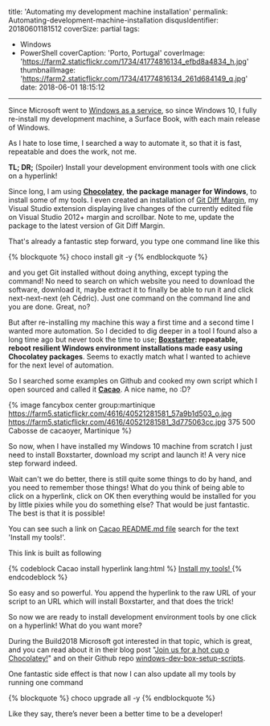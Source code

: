title: 'Automating my development machine installation'
permalink: Automating-development-machine-installation
disqusIdentifier: 20180601181512
coverSize: partial
tags:
  - Windows
  - PowerShell
coverCaption: 'Porto, Portugal'
coverImage: 'https://farm2.staticflickr.com/1734/41774816134_efbd8a4834_h.jpg'
thumbnailImage: 'https://farm2.staticflickr.com/1734/41774816134_261d684149_q.jpg'
date: 2018-06-01 18:15:12
---
Since Microsoft went to [Windows as a service](https://docs.microsoft.com/en-us/windows/deployment/update/waas-quick-start), so since Windows 10, I fully re-install my development machine, a Surface Book, with each main release of Windows.

As I hate to lose time, I searched a way to automate it, so that it is fast, repeatable and does the work, not me.
<!-- more -->

**TL; DR;** (Spoiler) Install your development environment tools with one click on a hyperlink!

Since long, I am using **[Chocolatey](https://chocolatey.org/)**, **the package manager for Windows**, to install some of my tools. I even created an installation of [Git Diff Margin](https://marketplace.visualstudio.com/items?itemName=LaurentKempe.GitDiffMargin), my Visual Studio extension displaying live changes of the currently edited file on Visual Studio 2012+ margin and scrollbar. Note to me, update the package to the latest version of Git Diff Margin.

That's already a fantastic step forward, you type one command line like this

{% blockquote  %}
choco install git -y
{% endblockquote %}

and you get Git installed without doing anything, except typing the command! No need to search on which website you need to download the software, download it, maybe extract it to finally be able to run it and click next-next-next (eh Cédric). Just one command on the command line and you are done. Great, no?

But after re-installing my machine this way a first time and a second time I wanted more automation. So I decided to dig deeper in a tool I found also a long time ago but never took the time to use; **[Boxstarter](https://boxstarter.org/): repeatable, reboot resilient Windows environment installations made easy using Chocolatey packages**. Seems to exactly match what I wanted to achieve for the next level of automation.

So I searched some examples on Github and cooked my own script which I open sourced and called it **[Cacao](https://github.com/laurentkempe/Cacao/blob/master/PrepareMyCacao.ps1)**. A nice name, no :D?

{% image fancybox center group:martinique https://farm5.staticflickr.com/4616/40521281581_57a9b1d503_o.jpg https://farm5.staticflickr.com/4616/40521281581_3d775063cc.jpg 375 500 Cabosse de cacaoyer, Martinique  %}

So now, when I have installed my Windows 10 machine from scratch I just need to install Boxstarter, download my script and launch it! A very nice step forward indeed.

Wait can't we do better, there is still quite some things to do by hand, and you need to remember those things!
What do you think of being able to click on a hyperlink, click on OK then everything would be installed for you by little pixies while you do something else? That would be just fantastic. The best is that it is possible!

You can see such a link on [Cacao README.md file](https://github.com/laurentkempe/Cacao/blob/master/README.md) search for the text 'Install my tools!'.

This link is built as following

{% codeblock Cacao install hyperlink lang:html  %}
<a href='http://boxstarter.org/package/nr/url?https://raw.githubusercontent.com/laurentkempe/Cacao/master/PrepareMyCacao.ps1'>
  Install my tools!
</a>
{% endcodeblock %}

So easy and so powerful. You append the hyperlink to the raw URL of your script to an URL which will install Boxstarter, and that does the trick!

So now we are ready to install development environment tools by one click on a hyperlink! What do you want more?

During the Build2018 Microsoft got interested in that topic, which is great, and you can read about it in their blog post "[Join us for a hot cup o Chocolatey!](https://blogs.msdn.microsoft.com/commandline/2018/05/08/join-us-for-a-hot-cup-o-chocolatey/)" and on their Github repo [windows-dev-box-setup-scripts](https://github.com/Microsoft/windows-dev-box-setup-scripts).

One fantastic side effect is that now I can also update all my tools by running one command

{% blockquote %}
choco upgrade all -y
{% endblockquote %}

Like they say, there’s never been a better time to be a developer!